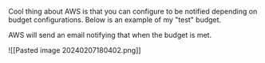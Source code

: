 Cool thing about AWS is that you can configure to be notified depending on budget configurations.
Below is an example of my "test" budget.

AWS will send an email notifying that when the budget is met.

![[Pasted image 20240207180402.png]]

